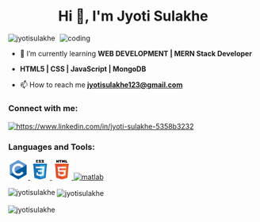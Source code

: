 <h1 align="center">Hi 👋, I'm Jyoti Sulakhe</h1>
<img align="right" alt="coding" width="400" src="https://media4.giphy.com/media/ve43TyDQ3B4me7d22z/giphy.gif?cid=ecf05e47lzo2iti3vw3lesdsqzgcylam7tmcq8i9updrqao4&rid=giphy.gif&ct=g">
<p align="left"> <img src="https://komarev.com/ghpvc/?username=jyotisulakhe&label=Profile%20views&color=0e75b6&style=flat" alt="jyotisulakhe" /> </p>

- 🌱 I’m currently learning **WEB DEVELOPMENT | MERN Stack Developer**

- **HTML5 |  CSS | JavaScript | MongoDB**

- 📫 How to reach me **jyotisulakhe123@gmail.com**

<h3 align="left">Connect with me:</h3>
<p align="left">
<a href="https://linkedin.com/in/https://www.linkedin.com/in/jyoti-sulakhe-5358b3232" target="blank"><img align="center" src="https://raw.githubusercontent.com/rahuldkjain/github-profile-readme-generator/master/src/images/icons/Social/linked-in-alt.svg" alt="https://www.linkedin.com/in/jyoti-sulakhe-5358b3232" height="30" width="40" /></a>
</p>

<h3 align="left">Languages and Tools:</h3>
<p align="left"> <a href="https://www.cprogramming.com/" target="_blank" rel="noreferrer"> <img src="https://raw.githubusercontent.com/devicons/devicon/master/icons/c/c-original.svg" alt="c" width="40" height="40"/> </a> <a href="https://www.w3schools.com/css/" target="_blank" rel="noreferrer"> <img src="https://raw.githubusercontent.com/devicons/devicon/master/icons/css3/css3-original-wordmark.svg" alt="css3" width="40" height="40"/> </a> <a href="https://www.w3.org/html/" target="_blank" rel="noreferrer"> <img src="https://raw.githubusercontent.com/devicons/devicon/master/icons/html5/html5-original-wordmark.svg" alt="html5" width="40" height="40"/> </a> <a href="https://www.mathworks.com/" target="_blank" rel="noreferrer"> <img src="https://upload.wikimedia.org/wikipedia/commons/2/21/Matlab_Logo.png" alt="matlab" width="40" height="40"/> </a> </p>

<p><img align="left" src="https://github-readme-stats.vercel.app/api/top-langs?username=jyotisulakhe&show_icons=true&locale=en&layout=compact" alt="jyotisulakhe" /></p>

<p>&nbsp;<img align="center" src="https://github-readme-stats.vercel.app/api?username=jyotisulakhe&show_icons=true&locale=en" alt="jyotisulakhe" /></p>

<p><img align="center" src="https://github-readme-streak-stats.herokuapp.com/?user=jyotisulakhe&" alt="jyotisulakhe" /></p>

